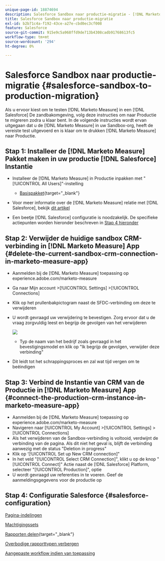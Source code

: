 ```yaml
---
unique-page-id: 18874694
description: Salesforce Sandbox naar productie-migratie - [!DNL Marketo Measure]
title: Salesforce Sandbox naar productie-migratie
exl-id: b2b71c4a-f192-43ce-a27e-cbd0ec3cf008
feature: Salesforce
source-git-commit: 915e9c5a968ffd9de713b4308cadb91768613fc5
workflow-type: tm+mt
source-wordcount: '294'
ht-degree: 0%

---
```


# Salesforce Sandbox naar productie-migratie {#salesforce-sandbox-to-production-migration}

Als u ervoor kiest om te testen [!DNL Marketo Measure] in een [!DNL Salesforce] De zandbakomgeving, volg deze instructies om naar Productie te migreren zodra u klaar bent. In de volgende instructies wordt ervan uitgegaan dat u de [!DNL Marketo Measure] in uw Sandbox-org, heeft de vereiste test uitgevoerd en is klaar om te drukken [!DNL Marketo Measure] naar Productie.

## Stap 1: Installeer de [!DNL Marketo Measure] Pakket maken in uw productie [!DNL Salesforce] Instantie

* Installeer de [!DNL Marketo Measure] in Productie inpakken met &quot;[!UICONTROL All Users]&quot;-instelling

   * [Basispakket](https://appexchange.salesforce.com/appxListingDetail?listingId=a0N3000000B3KLuEAN){target="_blank"}

* Voor meer informatie over de [!DNL Marketo Measure] relatie met [!DNL Salesforce], bekijk [dit artikel](/help/configuration-and-setup/marketo-measure-and-salesforce/how-marketo-measure-and-salesforce-interact.md)
* Een beetje [!DNL Salesforce] configuratie is noodzakelijk. De specifieke actiepunten worden hieronder beschreven in [Stap 4 hieronder](#salesforce-configuration)

## Stap 2: Verwijder de huidige sandbox CRM-verbinding in [!DNL Marketo Measure] App {#delete-the-current-sandbox-crm-connection-in-marketo-measure-app}

* Aanmelden bij de [!DNL Marketo Measure] toepassing op experience.adobe.com/marketo-measure
* Ga naar Mijn account >[!UICONTROL Settings] >[!UICONTROL Connections]
* Klik op het prullenbakpictogram naast de SFDC-verbinding om deze te verwijderen
* U wordt gevraagd uw verwijdering te bevestigen. Zorg ervoor dat u de vraag zorgvuldig leest en begrijp de gevolgen van het verwijderen

  ![](assets/salesforce-sandbox-to-production-migration-1.png)

   * Typ de naam van het bedrijf zoals gevraagd in het bevestigingsmodel en klik op &quot;Ik begrijp de gevolgen, verwijder deze verbinding&quot;
* Dit leidt tot het schrappingsproces en zal wat tijd vergen om te beëindigen

## Stap 3: Verbind de Instantie van CRM van de Productie in [!DNL Marketo Measure] App {#connect-the-production-crm-instance-in-marketo-measure-app}

* Aanmelden bij de [!DNL Marketo Measure] toepassing op experience.adobe.com/marketo-measure
* Navigeren naar [!UICONTROL My Account] >[!UICONTROL Settings] > [!UICONTROL Connections]
* Als het verwijderen van de Sandbox-verbinding is voltooid, verdwijnt de verbinding van de pagina. Als dit niet het geval is, blijft de verbinding aanwezig met de status &quot;Deletion in progress&quot;
* Klik op ‘[!UICONTROL Set up New CRM connection]&quot;
* In het veld &quot;[!UICONTROL Select CRM Connection]&quot;, klikt u op de knop &quot;[!UICONTROL Connect]&quot; Actie naast de [!DNL Salesforce] Platform, selecteer &quot;[!UICONTROL Production]&quot;, optie
* U wordt gevraagd uw referenties in te voeren. Geef de aanmeldingsgegevens voor de productie op

## Stap 4: Configuratie Salesforce {#salesforce-configuration}

[Pagina-indelingen](/help/configuration-and-setup/marketo-measure-and-salesforce/page-layout-instructions.md)

[Machtigingssets](/help/configuration-and-setup/marketo-measure-and-salesforce/marketo-measure-permission-sets.md)

[Rapporten delen](https://help.salesforce.com/s/articleView?language=en_US&id=analytics_share_folder.htm&type=0){target="_blank"}

[Overbodige rapporttypen verbergen](/help/configuration-and-setup/marketo-measure-and-salesforce/hiding-unnecessary-report-types.md)

[Aangepaste workflow indien van toepassing](/help/advanced-marketo-measure-features/custom-revenue-amount/using-a-custom-revenue-amount-field.md)

